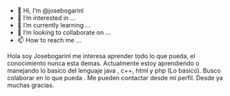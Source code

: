 - 👋 Hi, I’m @josebogarinl
- 👀 I’m interested in ...
- 🌱 I’m currently learning ...
- 💞️ I’m looking to collaborate on ...
- 📫 How to reach me ...

<!---
josebogarinl/josebogarinl is a ✨ special ✨ repository because its `README.md` (this file) appears on your GitHub profile.
You can click the Preview link to take a look at your changes.
--->
Hola  soy Josebogarinl me interesa aprender todo lo que pueda, el conocimiento nunca esta demas. Actualmente estoy aprendiendo o manejando lo basico del lenguaje java , c++, html y php (Lo basico).
Busco colaborar en lo que pueda . 
Me pueden contactar desde mi perfil.
Desde ya muchas gracias.
